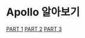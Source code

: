 # Apollo 알아보기

<a href="https://www.apollographql.com/tutorials/lift-off-part1/">PART 1</a>
<a href="https://www.apollographql.com/tutorials/lift-off-part2/">PART 2</a>
<a href="https://www.apollographql.com/tutorials/lift-off-part3/">PART 3</a>
